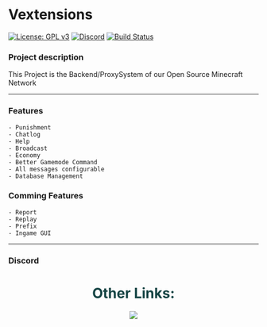 # Vextensions

[![License: GPL v3](https://img.shields.io/badge/License-GPL%20v3-blue.svg)](LICENSE)
[![Discord](https://img.shields.io/discord/785956343407181824.svg)](https://discord.gg/wvcX92VyEH)
[![Build Status](https://ci.vironlab.eu/job/Vextension/badge/icon)](https://ci.vironlab.eu/job/Vextension/)

### Project description

This Project is the Backend/ProxySystem of our Open Source Minecraft Network

---

### Features

    - Punishment
    - Chatlog
    - Help
    - Broadcast
    - Economy
    - Better Gamemode Command
    - All messages configurable
    - Database Management

### Comming Features

    - Report
    - Replay
    - Prefix
    - Ingame GUI

---

### Discord

<div align="center">
    <h1 style="color:#154444">Other Links:</h1>
    <a style="color:#00ff00" target="_blank" href="https://discord.gg/wvcX92VyEH"><img src="https://img.shields.io/discord/785956343407181824?label=vironlab.eu%20Discord&logo=Discord&logoColor=%23ffffff&style=flat-square"></img></a>
</div>
